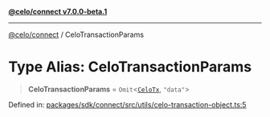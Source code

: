 [**@celo/connect v7.0.0-beta.1**](../README.md)

***

[@celo/connect](../globals.md) / CeloTransactionParams

# Type Alias: CeloTransactionParams

> **CeloTransactionParams** = `Omit`\<[`CeloTx`](CeloTx.md), `"data"`\>

Defined in: [packages/sdk/connect/src/utils/celo-transaction-object.ts:5](https://github.com/celo-org/developer-tooling/blob/master/packages/sdk/connect/src/utils/celo-transaction-object.ts#L5)
